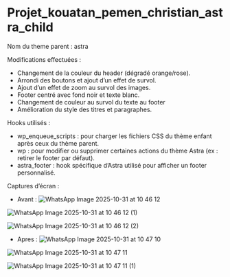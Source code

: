 ﻿# Projet_kouatan_pemen_christian_astra_child

Nom du theme parent : astra

Modifications effectuées : 
 -	Changement de la couleur du header (dégradé orange/rose).
 -	Arrondi des boutons et ajout d’un effet de survol.
 -	Ajout d’un effet de zoom au survol des images.
 -	Footer centré avec fond noir et texte blanc.
 -	Changement de couleur au survol du texte au footer
 -	Amélioration du style des titres et paragraphes.

Hooks utilisés :
 - wp_enqueue_scripts : pour charger les fichiers CSS du thème enfant après ceux du thème parent.
 - wp : pour modifier ou supprimer certaines actions du thème Astra (ex : retirer le footer par défaut).
 - astra_footer : hook spécifique d’Astra utilisé pour afficher un footer personnalisé.

Captures d’écran :
- Avant :
![WhatsApp Image 2025-10-31 at 10 46 12](https://github.com/user-attachments/assets/bd1691f0-eda2-417d-b357-4173fddb7bf8)

![WhatsApp Image 2025-10-31 at 10 46 12 (1)](https://github.com/user-attachments/assets/09e75b64-f7e4-41ee-9aae-9a5160bac092)

![WhatsApp Image 2025-10-31 at 10 46 12 (2)](https://github.com/user-attachments/assets/4d169719-144e-44b6-9f98-a210e0ae7ee0)

- Apres :
![WhatsApp Image 2025-10-31 at 10 47 10](https://github.com/user-attachments/assets/ae2a9893-a8b6-40a8-afcb-7d2c9999608e)

![WhatsApp Image 2025-10-31 at 10 47 11](https://github.com/user-attachments/assets/d0a6dc03-9126-4393-b774-cc1706450477)

![WhatsApp Image 2025-10-31 at 10 47 11 (1)](https://github.com/user-attachments/assets/ce6f00ef-624f-4213-879a-b3025ed66e52)




  



